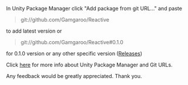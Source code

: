In Unity Package Manager click "Add package from git URL..." and paste

> git://github.com/Gamgaroo/Reactive

to add latest version or

> git://github.com/Gamgaroo/Reactive#0.1.0

for 0.1.0 version or any other specific version ([Releases](https://github.com/Gamgaroo/Reactive/releases))

Click [here](https://docs.unity3d.com/Manual/upm-git.html) for more info about Unity Package Manager and Git URLs.

Any feedback would be greatly appreciated. Thank you.

